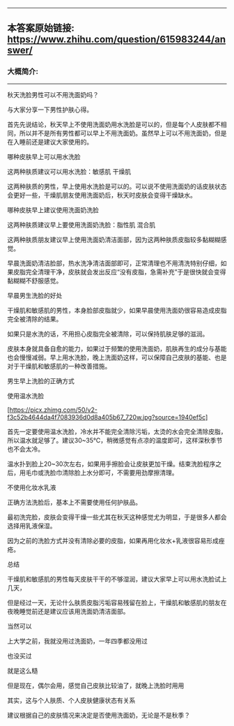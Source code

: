 ----------------------------------------
## 本答案原始链接: https://www.zhihu.com/question/615983244/answer/
### 大概简介: 
----------------------------------------
秋天洗脸男性可以不用洗面奶吗？

与大家分享一下男性护肤心得。

首先先说结论，秋天早上不使用洗面奶用水洗脸是可以的，但是每个人皮肤都不相同，所以并不是所有男性都可以早上不用洗面奶。虽然早上可以不用洗面奶，但是在入睡前还是建议大家使用的。


哪种皮肤早上可以用水洗脸

这两种肤质建议可以用水洗脸：敏感肌 干燥肌

这两种肤质的男性，早上使用水洗脸是可以的。可以说不使用洗面奶的话皮肤状态会更好一些，干燥肌朋友使用洗面奶后，秋天时皮肤会变得干燥缺水。


哪种皮肤早上建议使用洗面奶洗脸

这两种肤质建议早上要使用洗面奶洗脸：脂性肌 混合肌

这两种肤质朋友建议早上使用洗面奶清洁面部，因为这两种肤质皮脂较多黏糊糊感觉。

早晨洗面奶清洁脸部，热水洗净清洁面部即可，正常清理也不用清洗特别仔细，如果皮脂完全清理干净，皮肤就会发出反应“没有皮脂，急需补充”于是很快就会变得黏糊糊不舒服感觉。


早晨男生洗脸的好处

干燥肌和敏感肌的男性，本身脸部皮脂就少，如果早晨使用洗面奶很容易造成皮脂完全被清除的结果。

如果只是水洗的话，不用担心皮脂完全被清除，可以保持肌肤足够的滋润。

皮肤本身就具备自愈的能力，如果过于频繁的使用洗面奶，肌肤再生的成分与基能也会慢慢减弱。早上用水洗脸，晚上洗面奶这样，可以保障自己皮肤的基能、也是对于干燥肌和敏感肌的一种改善措施。


男生早上洗脸的正确方式


使用温水洗脸

[https://picx.zhimg.com/50/v2-f3c52b4644da4f7083936d0d8a405b67_720w.jpg?source=1940ef5c]

首先一定要使用温水洗脸，冷水并不能完全清除污垢，太烫的水会完全清除皮脂，所以温水就足够了。建议30~35℃，稍微感觉有点凉的温度即可，这样深秋季节也不会太冷。

温水扑到脸上20~30次左右，如果用手擦脸会让皮肤更加干燥。结束洗脸程序之后，用毛巾或洗脸巾清除脸上水分即可，不需要用劲摩擦清理。


不使用化妆水乳液

正确方法洗脸后，基本上不需要使用任何护肤品。

最初洗完脸，皮肤会变得干燥一些尤其在秋天这种感觉尤为明显，于是很多人都会选择用乳液保湿。

因为之前的洗脸方式并没有清除必要的皮脂，如果再用化妆水+乳液很容易形成痤疮。


总结

干燥肌和敏感肌的男性每天皮肤干干的不够湿润，建议大家早上可以用水洗脸试上几天，

但是经过一天，无论什么肤质皮脂污垢容易残留在脸上，干燥肌和敏感肌的朋友在夜晚睡觉前还是建议应该用洗面奶清洁面部。





当然可以

上大学之前，我就没用过洗面奶，一年四季都没用过

也没买过

就是这么糙

但是现在，偶尔会用，感觉自己皮肤比较油了，就晚上洗脸时用用

其实，这与个人肤质、个人皮肤健康状态有关系

建议根据自己的皮肤情况来决定是否使用洗面奶，无论是不是秋季？